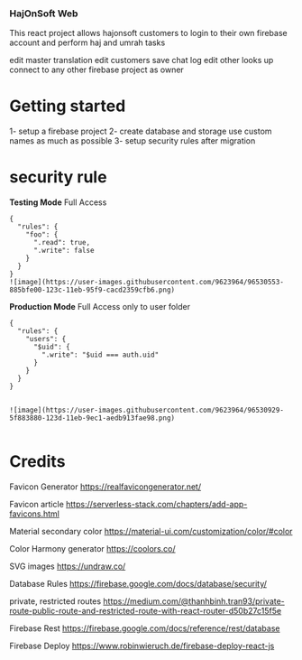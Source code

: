 ### HajOnSoft Web

This react project allows hajonsoft customers to login to their own firebase account and perform haj and umrah tasks

edit master translation 
edit customers 
save chat log
edit other looks up 
connect to any other firebase project as owner

# Getting started 

1- setup a firebase project 
2- create database and storage use custom names as much as possible
3- setup security rules after migration 


# security rule 
**Testing Mode** Full Access

```
{
  "rules": {
    "foo": {
      ".read": true,
      ".write": false
    }
  }
}
![image](https://user-images.githubusercontent.com/9623964/96530553-885bfe00-123c-11eb-95f9-cacd2359cfb6.png)

```

**Production Mode** Full Access only to user folder

```
{
  "rules": {
    "users": {
      "$uid": {
        ".write": "$uid === auth.uid"
      }
    }
  }
}


![image](https://user-images.githubusercontent.com/9623964/96530929-5f883880-123d-11eb-9ec1-aedb913fae98.png)


```


# Credits

Favicon Generator https://realfavicongenerator.net/

Favicon article https://serverless-stack.com/chapters/add-app-favicons.html

Material secondary color https://material-ui.com/customization/color/#color

Color Harmony generator https://coolors.co/

SVG images https://undraw.co/

Database Rules https://firebase.google.com/docs/database/security/

private, restricted routes https://medium.com/@thanhbinh.tran93/private-route-public-route-and-restricted-route-with-react-router-d50b27c15f5e

Firebase Rest https://firebase.google.com/docs/reference/rest/database

Firebase Deploy https://www.robinwieruch.de/firebase-deploy-react-js

